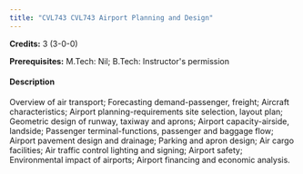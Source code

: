 ```yaml
---
title: "CVL743 CVL743 Airport Planning and Design"
---
```

**Credits:** 3 (3-0-0)

**Prerequisites:** M.Tech: Nil; B.Tech: Instructor's permission

#### Description
Overview of air transport; Forecasting demand-passenger, freight; Aircraft characteristics; Airport planning-requirements site selection, layout plan; Geometric design of runway, taxiway and aprons; Airport capacity-airside, landside; Passenger terminal-functions, passenger and baggage flow; Airport pavement design and drainage; Parking and apron design; Air cargo facilities; Air traffic control lighting and signing; Airport safety; Environmental impact of airports; Airport financing and economic analysis.